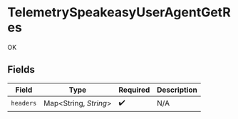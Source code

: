 # TelemetrySpeakeasyUserAgentGetRes

OK


## Fields

| Field                 | Type                  | Required              | Description           |
| --------------------- | --------------------- | --------------------- | --------------------- |
| `headers`             | Map<String, *String*> | :heavy_check_mark:    | N/A                   |